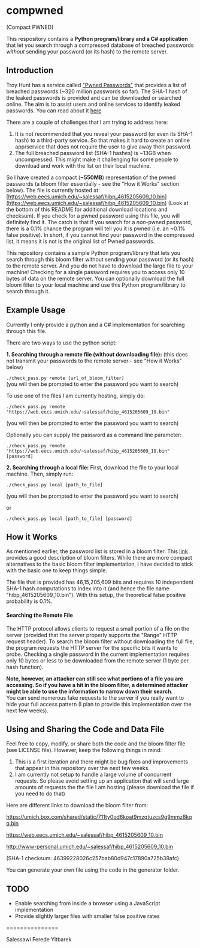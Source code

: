 # compwned
(Compact PWNED)

This respository contains a **Python program/library and a C# application** that let you search through a compressed database of breached passwords *without* sending your password (or its hash) to the remote server.

## Introduction

Troy Hunt has a service called ["Pwned Passwords"](https://haveibeenpwned.com/Passwords) that provides a list of breached passwords (~320 million passwords so far). The SHA-1 hash of the leaked passwords is provided and can be downloaded or searched online. The aim is to assist users and online services to identify leaked passwords.  You can read about it [here](https://www.troyhunt.com/introducing-306-million-freely-downloadable-pwned-passwords/)

There are a couple of challenges that I am trying to address here:
1. It is not recommended that you reveal your password (or even its SHA-1 hash) to a third-party service. So that makes it hard to create an online app/service that does not require the user to give away their password.
2. The full breached password list (SHA-1 hashes) is ~13GB when uncompressed. This might make it challenging for some people to download and work with the list on their local machine.

So I have created a compact (**~550MB**) representation of the pwned passwords (a bloom filter essentially - see the "How it Works" section below). The file is currently hosted at: 
[https://web.eecs.umich.edu/~salessaf/hibp_4615205609_10.bin](https://web.eecs.umich.edu/~salessaf/hibp_4615205609_10.bin) (Look at the bottom of this README for additional download locations and checksum). If you check for a pwned password using this file, you will definitely find it. The catch is that if you search for a *non*-pwned password, there is a 0.1% chance the program will tell you it is pwned (i.e. an ~0.1% false positive). In short, if you cannot find your password in the compressed list, it means it is not is the original list of Pwned passwords.

This repository contains a sample Python program/library that lets you search through this bloom filter without sending your password (or its hash) to the remote server. And you do not have to download the large file to your machine! Checking for a single password requires you to access only 10 bytes of data on the remote server. You can optionally download the full bloom filter to your local machine and use this Python program/library to search through it.

## Example Usage
Currently I only provide a python and a C# implementation for searching through this file. 

There are two ways to use the python script:

**1. Searching through a remote file (without downloading file):**
(this does not transmit your passwords to the remote server - see "How it Works" below)

`./check_pass.py remote [url_of_bloom_filter]`    
(you will then be prompted to enter the password you want to search)

To use one of the files I am currently hosting, simply do:

`./check_pass.py remote "https://web.eecs.umich.edu/~salessaf/hibp_4615205609_10.bin"`

(you will then be prompted to enter the password you want to search)

Optionally you can supply the password as a command line parameter:

`./check_pass.py remote "https://web.eecs.umich.edu/~salessaf/hibp_4615205609_10.bin" [password]`

**2. Searching through a local file:**
First, download the file to your local machine. Then, simply run:

`./check_pass.py local [path_to_file]` 

(you will then be prompted to enter the password you want to search)

or

`./check_pass.py local [path_to_file] [password]` 

## How it Works
As mentioned earlier, the password list is stored in a bloom filter. This [link](https://llimllib.github.io/bloomfilter-tutorial/) provides a good description of bloom filters. While there are more compact alternatives to the basic bloom filter implementation, I have decided to stick with the basic one to keep things simple.

The file that is provided has 46,15,205,609 bits and requires 10 independent SHA-1 hash computations to index into it (and hence the file name "hibp_4615205609_10.bin"). With this setup, the theoretical false positive probability is 0.1%.

#### Searching the Remote File
The HTTP protocol allows clients to request a small portion of a file on the server (provided that the server properly supports the "Range" HTTP request header).
To search the bloom filter without downloading the full file, the program requests the HTTP server for the specific bits it wants to probe. Checking a single password in the current implementation requires only 10 bytes or less to be downloaded from the remote server (1 byte per hash function). 

**Note, however, an attacker can still see what portions of a file you are accessing. So if you have a hit in the bloom filter, a determined attacker might be able to use the information to narrow down their search**.  
You can send numerous fake requests to the server if you really want to hide your full access pattern (I plan to provide this implementation over the next few weeks).

## Using and Sharing the Code and Data File
Feel free to copy, modify, or share both the code and the bloom filter file (see LICENSE file). However, keep the following things in mind: 
1. This is a first iteration and there might be bug fixes and improvements that appear in this repository over the next few weeks.
2. I am currently not setup to handle a large volume of concurrent requests. So please avoid setting up an application that will send large amounts of requests the the file I am hosting (please download the file if you need to do that)

Here are different links to download the bloom filter from:

https://umich.box.com/shared/static/711ty0od6koat9mzqtuzcs9g9mmz8kqq.bin

https://web.eecs.umich.edu/~salessaf/hibp_4615205609_10.bin

http://www-personal.umich.edu/~salessaf/hibp_4615205609_10.bin


(SHA-1 checksum: 46399228026c257bab80d947c17890a725b39afc)

You can generate your own file using the code in the generator folder.

## TODO

- Enable searching from inside a browser using a JavaScript implementation
- Provide slightly larger files with smaller false positive rates

===============

Salessawi Ferede Yitbarek
